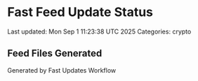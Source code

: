 # Fast Feed Update Status
Last updated: Mon Sep  1 11:23:38 UTC 2025
Categories: crypto

## Feed Files Generated

Generated by Fast Updates Workflow
